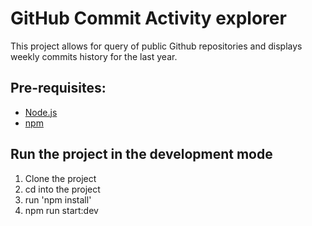 # GitHub Commit Activity explorer

This project allows for query of public Github repositories and displays weekly commits history for the last year.

## Pre-requisites:

- [Node.js](https://nodejs.org/en/download/)
- [npm](https://www.npmjs.com/)

## Run the project in the development mode

1. Clone the project
2. cd into the project
3. run 'npm install'
4. npm run start:dev
